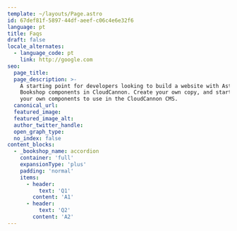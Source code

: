 ```yaml
---
template: ~/layouts/Page.astro
id: 67def81f-5897-44df-aeef-c06c4e6e32f6
language: pt
title: Faqs
draft: false
locale_alternates:
  - language_code: pt
    link: http://google.com
seo:
  page_title:
  page_description: >-
    A starting point for developers looking to build a website with Astro, using
    Bookshop components in CloudCannon. Create your own copy, and start creating
    your own components to use in the CloudCannon CMS.
  canonical_url:
  featured_image:
  featured_image_alt:
  author_twitter_handle:
  open_graph_type:
  no_index: false
content_blocks:
  - _bookshop_name: accordion
    container: 'full'
    expansionType: 'plus'
    padding: 'normal'
    items:
      - header:
          text: 'Q1'
        content: 'A1'
      - header:
          text: 'Q2'
        content: 'A2'
---
```

